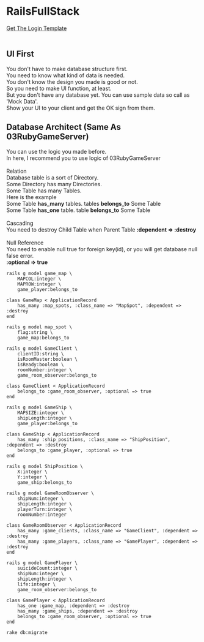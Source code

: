RailsFullStack
=============================
<a href="https://bootsnipp.com/snippets/vl4R7">Get The Login Template</a><br>
<br>

UI First
-------------------------
You don't have to make database structure first.<br>
You need to know what kind of data is needed.<br>
You don't know the design you made is good or not.<br>
So you need to make UI function, at least.<br>
But you don't have any database yet. You can use sample data so call as 'Mock Data'.<br>
Show your UI to your client and get the OK sign from them.<br>

Database Architect (Same As 03RubyGameServer)
---------------------------
You can use the logic you made before.<br>
In here, I recommend you to use logic of 03RubyGameServer<br>
<br>
Relation<br>
Database table is a sort of Directory.<br>
Some Directory has many Directories.<br>
Some Table has many Tables.<br>
Here is the example<br>
Some Table <strong>has_many</strong> tables. tables <strong>belongs_to</strong> Some Table<br>
Some Table <strong>has_one</strong> table. table <strong>belongs_to</strong> Some Table<br>
<br>
Cascading<br>
You need to destroy Child Table when Parent Table
<strong>:dependent => :destroy</strong><br>
<br>
Null Reference<br>
You need to enable null true for foreign key(id), or you will get database null false error.<br>
<strong>:optional => true</strong><br>


```
rails g model game_map \
    MAPCOL:integer \
    MAPROW:integer \
    game_player:belongs_to

class GameMap < ApplicationRecord
    has_many :map_spots, :class_name => "MapSpot", :dependent => :destroy
end

rails g model map_spot \
    flag:string \
    game_map:belongs_to

rails g model GameClient \
    clientID:string \
    isRoomMaster:boolean \
    isReady:boolean \
    roomNumber:integer \
    game_room_observer:belongs_to

class GameClient < ApplicationRecord
    belongs_to :game_room_observer, :optional => true
end

rails g model GameShip \
    MAPSIZE:integer \
    shipLength:integer \
    game_player:belongs_to

class GameShip < ApplicationRecord
    has_many :ship_positions, :class_name => "ShipPosition", :dependent => :destroy
    belongs_to :game_player, :optional => true
end

rails g model ShipPosition \
    X:integer \
    Y:integer \
    game_ship:belongs_to

rails g model GameRoomObserver \
    shipNum:integer \
    shipLength:integer \
    playerTurn:integer \
    roomNumber:integer

class GameRoomObserver < ApplicationRecord
    has_many :game_clients, :class_name => "GameClient", :dependent => :destroy
    has_many :game_players, :class_name => "GamePlayer", :dependent => :destroy
end

rails g model GamePlayer \
    suicideCount:integer \
    shipNum:integer \
    shipLength:integer \
    life:integer \
    game_room_observer:belongs_to

class GamePlayer < ApplicationRecord
    has_one :game_map, :dependent => :destroy
    has_many :game_ships, :dependent => :destroy
    belongs_to :game_room_observer, :optional => true
end

rake db:migrate
```
